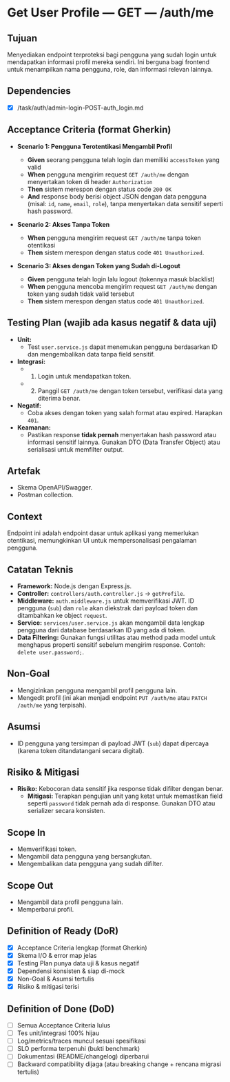 # Get User Profile — GET — /auth/me

## Tujuan
Menyediakan endpoint terproteksi bagi pengguna yang sudah login untuk mendapatkan informasi profil mereka sendiri. Ini berguna bagi frontend untuk menampilkan nama pengguna, role, dan informasi relevan lainnya.

## Dependencies
- [x] /task/auth/admin-login-POST-auth_login.md

## Acceptance Criteria (format Gherkin)
- **Scenario 1: Pengguna Terotentikasi Mengambil Profil**
  - **Given** seorang pengguna telah login dan memiliki `accessToken` yang valid
  - **When** pengguna mengirim request `GET /auth/me` dengan menyertakan token di header `Authorization`
  - **Then** sistem merespon dengan status code `200 OK`
  - **And** response body berisi object JSON dengan data pengguna (misal: `id`, `name`, `email`, `role`), tanpa menyertakan data sensitif seperti hash password.

- **Scenario 2: Akses Tanpa Token**
  - **When** pengguna mengirim request `GET /auth/me` tanpa token otentikasi
  - **Then** sistem merespon dengan status code `401 Unauthorized`.

- **Scenario 3: Akses dengan Token yang Sudah di-Logout**
  - **Given** pengguna telah login lalu logout (tokennya masuk blacklist)
  - **When** pengguna mencoba mengirim request `GET /auth/me` dengan token yang sudah tidak valid tersebut
  - **Then** sistem merespon dengan status code `401 Unauthorized`.

## Testing Plan (wajib ada kasus negatif & data uji)
- **Unit:**
  - Test `user.service.js` dapat menemukan pengguna berdasarkan ID dan mengembalikan data tanpa field sensitif.
- **Integrasi:**
  - 1. Login untuk mendapatkan token.
  - 2. Panggil `GET /auth/me` dengan token tersebut, verifikasi data yang diterima benar.
- **Negatif:**
  - Coba akses dengan token yang salah format atau expired. Harapkan `401`.
- **Keamanan:**
  - Pastikan response **tidak pernah** menyertakan hash password atau informasi sensitif lainnya. Gunakan DTO (Data Transfer Object) atau serialisasi untuk memfilter output.

## Artefak
- Skema OpenAPI/Swagger.
- Postman collection.

## Context
Endpoint ini adalah endpoint dasar untuk aplikasi yang memerlukan otentikasi, memungkinkan UI untuk mempersonalisasi pengalaman pengguna.

## Catatan Teknis
- **Framework:** Node.js dengan Express.js.
- **Controller:** `controllers/auth.controller.js` -> `getProfile`.
- **Middleware:** `auth.middleware.js` untuk memverifikasi JWT. ID pengguna (`sub`) dan `role` akan diekstrak dari payload token dan ditambahkan ke object `request`.
- **Service:** `services/user.service.js` akan mengambil data lengkap pengguna dari database berdasarkan ID yang ada di token.
- **Data Filtering:** Gunakan fungsi utilitas atau method pada model untuk menghapus properti sensitif sebelum mengirim response. Contoh: `delete user.password;`.

## Non-Goal
- Mengizinkan pengguna mengambil profil pengguna lain.
- Mengedit profil (ini akan menjadi endpoint `PUT /auth/me` atau `PATCH /auth/me` yang terpisah).

## Asumsi
- ID pengguna yang tersimpan di payload JWT (`sub`) dapat dipercaya (karena token ditandatangani secara digital).

## Risiko & Mitigasi
- **Risiko:** Kebocoran data sensitif jika response tidak difilter dengan benar.
  - **Mitigasi:** Terapkan pengujian unit yang ketat untuk memastikan field seperti `password` tidak pernah ada di response. Gunakan DTO atau serializer secara konsisten.

## Scope In
- Memverifikasi token.
- Mengambil data pengguna yang bersangkutan.
- Mengembalikan data pengguna yang sudah difilter.

## Scope Out
- Mengambil data profil pengguna lain.
- Memperbarui profil.

## Definition of Ready (DoR)
- [x] Acceptance Criteria lengkap (format Gherkin)  
- [x] Skema I/O & error map jelas  
- [x] Testing Plan punya data uji & kasus negatif  
- [x] Dependensi konsisten & siap di-mock  
- [x] Non-Goal & Asumsi tertulis  
- [x] Risiko & mitigasi terisi  

## Definition of Done (DoD)
- [ ] Semua Acceptance Criteria lulus  
- [ ] Tes unit/integrasi 100% hijau  
- [ ] Log/metrics/traces muncul sesuai spesifikasi  
- [ ] SLO performa terpenuhi (bukti benchmark)  
- [ ] Dokumentasi (README/changelog) diperbarui  
- [ ] Backward compatibility dijaga (atau breaking change + rencana migrasi tertulis)  
